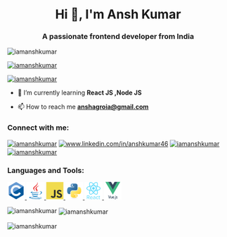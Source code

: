 <h1 align="center">Hi 👋, I'm Ansh Kumar</h1>
<h3 align="center">A passionate frontend developer from India</h3>

<p align="left"> <img src="https://komarev.com/ghpvc/?username=iamanshkumar&label=Profile%20views&color=0e75b6&style=flat" alt="iamanshkumar" /> </p>

<p align="left"> <a href="https://github.com/ryo-ma/github-profile-trophy"><img src="https://github-profile-trophy.vercel.app/?username=iamanshkumar" alt="iamanshkumar" /></a> </p>

<p align="left"> <a href="https://twitter.com/iamanshkumar" target="blank"><img src="https://img.shields.io/twitter/follow/iamanshkumar?logo=twitter&style=for-the-badge" alt="iamanshkumar" /></a> </p>

- 🌱 I’m currently learning **React JS ,Node JS**

- 📫 How to reach me **anshagroia@gmail.com**

<h3 align="left">Connect with me:</h3>
<p align="left">
<a href="https://twitter.com/iamanshkumar" target="blank"><img align="center" src="https://raw.githubusercontent.com/rahuldkjain/github-profile-readme-generator/master/src/images/icons/Social/twitter.svg" alt="iamanshkumar" height="30" width="40" /></a>
<a href="https://linkedin.com/in/www.linkedin.com/in/anshkumar46" target="blank"><img align="center" src="https://raw.githubusercontent.com/rahuldkjain/github-profile-readme-generator/master/src/images/icons/Social/linked-in-alt.svg" alt="www.linkedin.com/in/anshkumar46" height="30" width="40" /></a>
<a href="https://instagram.com/iamanshkumar" target="blank"><img align="center" src="https://raw.githubusercontent.com/rahuldkjain/github-profile-readme-generator/master/src/images/icons/Social/instagram.svg" alt="iamanshkumar" height="30" width="40" /></a>
<a href="https://www.leetcode.com/iamanshkumar" target="blank"><img align="center" src="https://raw.githubusercontent.com/rahuldkjain/github-profile-readme-generator/master/src/images/icons/Social/leet-code.svg" alt="iamanshkumar" height="30" width="40" /></a>
</p>

<h3 align="left">Languages and Tools:</h3>
<p align="left"> <a href="https://www.cprogramming.com/" target="_blank" rel="noreferrer"> <img src="https://raw.githubusercontent.com/devicons/devicon/master/icons/c/c-original.svg" alt="c" width="40" height="40"/> </a> <a href="https://www.java.com" target="_blank" rel="noreferrer"> <img src="https://raw.githubusercontent.com/devicons/devicon/master/icons/java/java-original.svg" alt="java" width="40" height="40"/> </a> <a href="https://developer.mozilla.org/en-US/docs/Web/JavaScript" target="_blank" rel="noreferrer"> <img src="https://raw.githubusercontent.com/devicons/devicon/master/icons/javascript/javascript-original.svg" alt="javascript" width="40" height="40"/> </a> <a href="https://www.python.org" target="_blank" rel="noreferrer"> <img src="https://raw.githubusercontent.com/devicons/devicon/master/icons/python/python-original.svg" alt="python" width="40" height="40"/> </a> <a href="https://reactjs.org/" target="_blank" rel="noreferrer"> <img src="https://raw.githubusercontent.com/devicons/devicon/master/icons/react/react-original-wordmark.svg" alt="react" width="40" height="40"/> </a> <a href="https://vuejs.org/" target="_blank" rel="noreferrer"> <img src="https://raw.githubusercontent.com/devicons/devicon/master/icons/vuejs/vuejs-original-wordmark.svg" alt="vuejs" width="40" height="40"/> </a> </p>

<p><img align="left" src="https://github-readme-stats.vercel.app/api/top-langs?username=iamanshkumar&show_icons=true&locale=en&layout=compact" alt="iamanshkumar" /></p>

<p>&nbsp;<img align="center" src="https://github-readme-stats.vercel.app/api?username=iamanshkumar&show_icons=true&locale=en" alt="iamanshkumar" /></p>

<p><img align="center" src="https://github-readme-streak-stats.herokuapp.com/?user=iamanshkumar&" alt="iamanshkumar" /></p>

